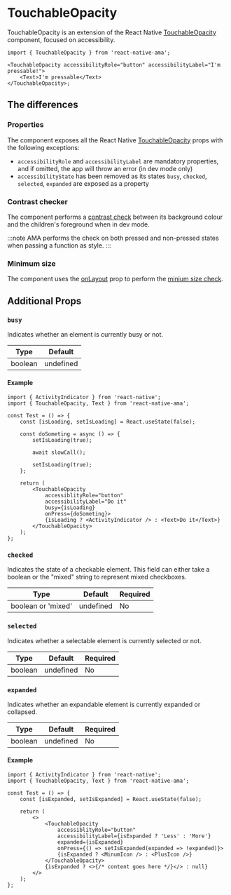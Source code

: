 # TouchableOpacity

TouchableOpacity is an extension of the React Native [TouchableOpacity](https://reactnative.dev/docs/touchableopacity) component, focused on accessibility.

```tsx
import { TouchableOpacity } from 'react-native-ama';

<TouchableOpacity accessibilityRole="button" accessibilityLabel="I'm pressable!">
    <Text>I'm pressable</Text>
</TouchableOpacity>;
```

## The differences

### Properties

The component exposes all the React Native [TouchableOpacity](https://reactnative.dev/docs/pressable) props with the following exceptions:

- `accessibilityRole` and `accessibilityLabel` are mandatory properties, and if omitted, the app will throw an error (in dev mode only)
- `accessibilityState` has been removed as its states `busy`, `checked`, `selected`, `expanded` are exposed as a property

### Contrast checker

The component performs a [contrast check](/docs/rules/contrast) between its background colour and the children's foreground when in dev mode.

:::note
AMA performs the check on both pressed and non-pressed states when passing a function as style.
:::

### Minimum size

The component uses the [onLayout](https://reactnative.dev/docs/layoutevent) prop to perform the [minium size check](/docs/rules/minimum-size).

## Additional Props

### `busy`

Indicates whether an element is currently busy or not.

| Type    | Default   |
| ------- | --------- |
| boolean | undefined |

#### Example

```tsx
import { ActivityIndicator } from 'react-native';
import { TouchableOpacity, Text } from 'react-native-ama';

const Test = () => {
    const [isLoading, setIsLoading] = React.useState(false);

    const doSometing = async () => {
        setIsLoading(true);

        await slowCall();

        setIsLoading(true);
    };

    return (
        <TouchableOpacity
            accessiblityRole="button"
            accessibilityLabel="Do it"
            busy={isLoading}
            onPress={doSometing}>
            {isLoading ? <ActivityIndicator /> : <Text>Do it</Text>}
        </TouchableOpacity>
    );
};
```

### `checked`

Indicates the state of a checkable element. This field can either take a boolean or the "mixed" string to represent mixed checkboxes.

| Type               | Default   | Required |
| ------------------ | --------- | -------- |
| boolean or 'mixed' | undefined | No       |

### `selected`

Indicates whether a selectable element is currently selected or not.

| Type    | Default   | Required |
| ------- | --------- | -------- |
| boolean | undefined | No       |

### `expanded`

Indicates whether an expandable element is currently expanded or collapsed.

| Type    | Default   | Required |
| ------- | --------- | -------- |
| boolean | undefined | No       |

#### Example

```tsx
import { ActivityIndicator } from 'react-native';
import { TouchableOpacity, Text } from 'react-native-ama';

const Test = () => {
    const [isExpanded, setIsExpanded] = React.useState(false);

    return (
        <>
            <TouchableOpacity
                accessiblityRole="button"
                accessibilityLabel={isExpanded ? 'Less' : 'More'}
                expanded={isExpanded}
                onPress={() => setIsExpanded(expanded => !expanded)}>
                {isExpanded ? <MinumIcon /> : <PlusIcon />}
            </TouchableOpacity>
            {isExpanded ? <>{/* content goes here */}</> : null}
        </>
    );
};
```
